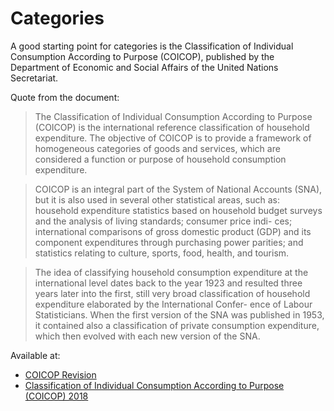 # Categories

A good starting point for categories is the Classification of Individual Consumption According to Purpose (COICOP), published by the Department of Economic and Social Affairs of the United Nations Secretariat.

Quote from the document:

> The Classification of Individual Consumption According to Purpose (COICOP) is the
international reference classification of household expenditure. The objective of
COICOP is to provide a framework of homogeneous categories of goods and services,
which are considered a function or purpose of household consumption expenditure.

> COICOP is an integral part of the System of National Accounts (SNA), but it is also used
in several other statistical areas, such as: household expenditure statistics based on
household budget surveys and the analysis of living standards; consumer price indi-
ces; international comparisons of gross domestic product (GDP) and its component
expenditures through purchasing power parities; and statistics relating to culture,
sports, food, health, and tourism.

> The idea of classifying household consumption expenditure at the international level
dates back to the year 1923 and resulted three years later into the first, still very
broad classification of household expenditure elaborated by the International Confer-
ence of Labour Statisticians. When the first version of the SNA was published in 1953,
it contained also a classification of private consumption expenditure, which then
evolved with each new version of the SNA.

Available at:

- [COICOP Revision](https://unstats.un.org/unsd/class/revisions/coicop_revision.asp)
- [Classification of Individual Consumption According to Purpose (COICOP) 2018](https://unstats.un.org/unsd/classifications/business-trade/desc/COICOP_english/COICOP_2018_-_pre-edited_white_cover_version_-_2018-12-26.pdf)
